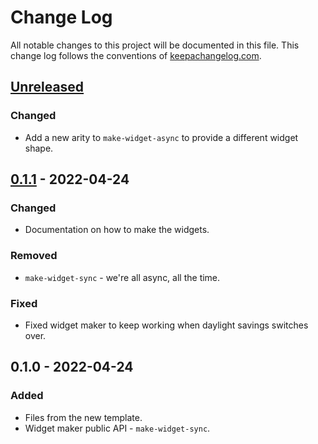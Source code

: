 # Change Log
All notable changes to this project will be documented in this file. This change log follows the conventions of [keepachangelog.com](http://keepachangelog.com/).

## [Unreleased]
### Changed
- Add a new arity to `make-widget-async` to provide a different widget shape.

## [0.1.1] - 2022-04-24
### Changed
- Documentation on how to make the widgets.

### Removed
- `make-widget-sync` - we're all async, all the time.

### Fixed
- Fixed widget maker to keep working when daylight savings switches over.

## 0.1.0 - 2022-04-24
### Added
- Files from the new template.
- Widget maker public API - `make-widget-sync`.

[Unreleased]: https://github.com/your-name/playing-with-passphrases/compare/0.1.1...HEAD
[0.1.1]: https://github.com/your-name/playing-with-passphrases/compare/0.1.0...0.1.1
